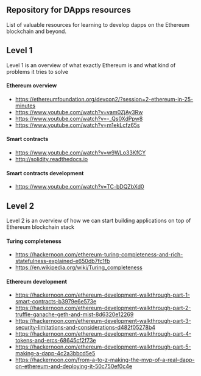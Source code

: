 ## Repository for DApps resources
List of valuable resources for learning to develop dapps on the Ethereum blockchain and beyond.

## Level 1
Level 1 is an overview of what exactly Ethereum is and what kind of problems it tries to solve

#### Ethereum overview
- https://ethereumfoundation.org/devcon2/?session=2-ethereum-in-25-minutes
- https://www.youtube.com/watch?v=vam0ZjAy3Rw
- https://www.youtube.com/watch?v=-_Qs0XdPpw8
- https://www.youtube.com/watch?v=m1ekLcfz65s

#### Smart contracts
- https://www.youtube.com/watch?v=w9WLo33KfCY
- http://solidity.readthedocs.io

#### Smart contracts development
- https://www.youtube.com/watch?v=TC-bDQZbXd0

## Level 2
Level 2 is an overview of how we can start building applications on top of Ethereum blockchain stack

#### Turing completeness
- https://hackernoon.com/ethereum-turing-completeness-and-rich-statefulness-explained-e650db7fc1fb
- https://en.wikipedia.org/wiki/Turing_completeness

#### Ethereum development
- https://hackernoon.com/ethereum-development-walkthrough-part-1-smart-contracts-b3979e6e573e
- https://hackernoon.com/ethereum-development-walkthrough-part-2-truffle-ganache-geth-and-mist-8d6320e12269
- https://hackernoon.com/ethereum-development-walkthrough-part-3-security-limitations-and-considerations-d482f05278b4
- https://hackernoon.com/ethereum-development-walkthrough-part-4-tokens-and-ercs-68645cf2f73e
- https://hackernoon.com/ethereum-development-walkthrough-part-5-making-a-dapp-4c2a3bbcd5e5
- https://hackernoon.com/from-a-to-z-making-the-mvp-of-a-real-dapp-on-ethereum-and-deploying-it-50c750ef0c4e
